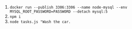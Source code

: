 1. `docker run --publish 3306:3306 --name node-mysql --env MYSQL_ROOT_PASSWORD=PASSWORD --detach mysql:5`
2. `npm i`
3. `node tasks.js "Wash the car.`
